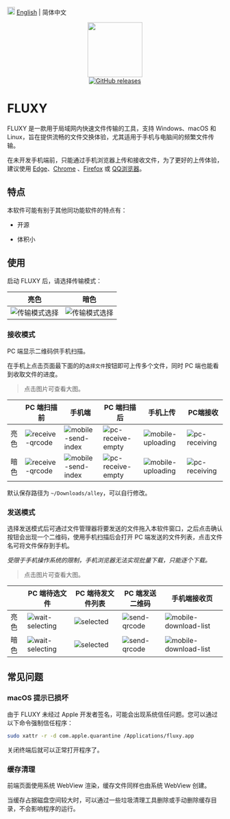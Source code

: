 <img src="https://gw.alipayobjects.com/zos/antfincdn/R8sN%24GNdh6/language.svg" width="18"> [English](./README.en-US.md) | 简体中文

<p align="center">
<img height="128" width="128" src="./src-tauri/icons/icon.png" />
<br/>
<a href="https://github.com/alley-rs/fluxy/releases/latest"><img src="https://img.shields.io/github/downloads/alley-rs/fluxy/total.svg?style=flat-square" alt="GitHub releases"></a>
</p>

# FLUXY

FLUXY 是一款用于局域网内快速文件传输的工具，支持 Windows、macOS 和 Linux，旨在提供流畅的文件交换体验，尤其适用于手机与电脑间的频繁文件传输。

在未开发手机端前，只能通过手机浏览器上传和接收文件，为了更好的上传体验，建议使用 [Edge](https://play.google.com/store/search?q=edge&c=apps)、[Chrome](https://play.google.com/store/search?q=Chrome&c=apps) 、[Firefox](https://play.google.com/store/apps/details?id=org.mozilla.firefox) 或 [QQ浏览器](https://browser.qq.com/mobile)。

## 特点

本软件可能有别于其他同功能软件的特点有：

- 开源

- 体积小

## 使用

启动 FLUXY 后，请选择传输模式：

| 亮色                                             | 暗色                                            |
| ------------------------------------------------ | ----------------------------------------------- |
| ![传输模式选择](./docs/images/light/1-home.avif) | ![传输模式选择](./docs/images/dark/1-home.avif) |

### 接收模式

PC 端显示二维码供手机扫描。

在手机上点击页面最下面的的`选择文件`按钮即可上传多个文件，同时 PC 端也能看到收取文件的进度。

> 点击图片可查看大图。

|      | PC 端扫描前                                                  | 手机端                                                            | PC 端扫描后                                                      | 手机上传                                                         | PC端接收                                                 |
| ---- | ------------------------------------------------------------ | ----------------------------------------------------------------- | ---------------------------------------------------------------- | ---------------------------------------------------------------- | -------------------------------------------------------- |
| 亮色 | ![receive-qrcode](./docs/images/light/2-receive-qrcode.avif) | ![mobile-send-index](./docs/images/light/mobile-send-index.avif)  | ![pc-receive-empty](./docs/images/light/4-pc-receive-empty.avif) | ![mobile-uploading](./docs/images/light/5-mobile-uploading.avif) | ![pc-receiving](./docs/images/light/6-pc-receiving.avif) |
| 暗色 | ![receive-qrcode](./docs/images/dark/2-receive-qrcode.avif)  | ![mobile-send-index](./docs/images/dark/3-mobile-send-index.avif) | ![pc-receive-empty](./docs/images/dark/4-pc-receive-empty.avif)  | ![mobile-uploading](./docs/images/dark/5-mobile-uploading.avif)  | ![pc-receiving](./docs/images/dark/6-pc-receiving.avif)  |

默认保存路径为 `~/Downloads/alley`，可以自行修改。

### 发送模式

选择发送模式后可通过文件管理器将要发送的文件拖入本软件窗口，之后点击确认按钮会出现一个二维码，使用手机扫描后会打开 PC 端发送的文件列表，点击文件名可将文件保存到手机。

_受限于手机操作系统的限制，手机浏览器无法实现批量下载，只能逐个下载。_

> 点击图片可查看大图。

|      | PC 端待选文件                                                | PC 端待发文件列表                                | PC 端发送二维码                                        | 手机端接收页                                                             |
| ---- | ------------------------------------------------------------ | ------------------------------------------------ | ------------------------------------------------------ | ------------------------------------------------------------------------ |
| 亮色 | ![wait-selecting](./docs/images/light/7-wait-selecting.avif) | ![selected](./docs/images/light/8-selected.avif) | ![send-qrcode](./docs/images/light/9-send-qrcode.avif) | ![mobile-download-list](./docs/images/light/mobile-download-list.avif)   |
| 暗色 | ![wait-selecting](./docs/images/dark/7-wait-selecting.avif)  | ![selected](./docs/images/dark/8-selected.avif)  | ![send-qrcode](./docs/images/dark/9-send-qrcode.avif)  | ![mobile-download-list](./docs/images/dark/10-mobile-download-list.avif) |

## 常见问题

### macOS 提示已损坏

由于 FLUXY 未经过 Apple 开发者签名，可能会出现系统信任问题。您可以通过以下命令强制信任程序：

```bash
sudo xattr -r -d com.apple.quarantine /Applications/fluxy.app
```

关闭终端后就可以正常打开程序了。

### 缓存清理

前端页面使用系统 WebView 渲染，缓存文件同样也由系统 WebView 创建。

当缓存占据磁盘空间较大时，可以通过一些垃圾清理工具删除或手动删除缓存目录，不会影响程序的运行。
